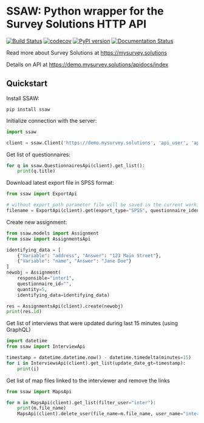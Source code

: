 # SSAW: Python wrapper for the Survey Solutions HTTP API

[![Build Status](https://travis-ci.org/vavalomi/ssaw.svg?branch=master)](https://travis-ci.org/vavalomi/ssaw)
[![codecov](https://codecov.io/gh/vavalomi/ssaw/branch/master/graph/badge.svg)](https://codecov.io/gh/vavalomi/ssaw)
[![PyPI version](https://badge.fury.io/py/ssaw.svg)](https://badge.fury.io/py/ssaw)
[![Documentation Status](https://readthedocs.org/projects/ssaw/badge/?version=latest)](https://ssaw.readthedocs.io/en/latest/?badge=latest)

Read more about Survey Solutions at <https://mysurvey.solutions>

Details on API at <https://demo.mysurvey.solutions/apidocs/index>

## Quickstart

Install SSAW:

```shell
pip install ssaw
```

Initialize connection with the server:

```python
import ssaw

client = ssaw.Client('https://demo.mysurvey.solutions', 'api_user', 'api_password')
```

Get list of questionnaires:

```python
for q in ssaw.QuestionnairesApi(client).get_list():
    print(q.title)
```

Download latest export file in SPSS format:

```python
from ssaw import ExportApi

# without export_path parameter file will be saved in the current working directory
filename = ExportApi(client).get(export_type="SPSS", questionnaire_identity="64136490cbc24a71a1df10f4b7115599$1")
```

Create new assignment:

```python
from ssaw.models import Assignment
from ssaw import AssignmentsApi

identifying_data = [
    {"Variable": "address", "Answer": "123 Main Street"},
    {"Variable": "name", "Answer": "Jane Doe"}
]
newobj = Assignment(
    responsible="inter1",
    questionnaire_id="",
    quantity=5,
    identifying_data=identifying_data)

res = AssignmentsApi(client).create(newobj)
print(res.id)
```

Get list of interviews that were updated during last 15 minutes (using GraphQL)

```python
import datetime
from ssaw import InterviewApi

timestamp = datetime.datetime.now() - datetime.timedelta(minutes=15)
for i in InterviewsApi(client).get_list(update_date_gt=timestamp):
    print(i)
```

Get list of map files linked to the interviewer and remove the links

```python
from ssaw import MapsApi

for m in MapsApi(client).get_list(filter_user="inter"):
    print(m.file_name)
    MapsApi(client).delete_user(file_name=m.file_name, user_name="inter")
```
